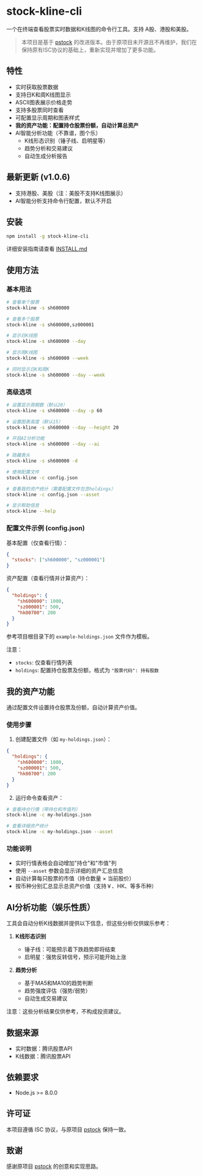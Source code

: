 # stock-kline-cli

一个在终端查看股票实时数据和K线图的命令行工具。支持 A股、港股和美股。

> 本项目是基于 [pstock](https://www.npmjs.com/package/pstock) 的改进版本。由于原项目未开源且不再维护，我们在保持原有ISC协议的基础上，重新实现并增加了更多功能。

## 特性

- 实时获取股票数据
- 支持日K和周K线图显示
- ASCII图表展示价格走势
- 支持多股票同时查看
- 可配置显示周期和图表样式
- **我的资产功能：配置持仓股票份额，自动计算总资产**
- AI智能分析功能（不靠谱，图个乐）
  - K线形态识别（锤子线、启明星等）
  - 趋势分析和交易建议
  - 自动生成分析报告

## 最新更新 (v1.0.6)

- 支持港股、美股（注：美股不支持K线图展示）
- AI智能分析支持命令行配置，默认不开启

## 安装

```bash
npm install -g stock-kline-cli
```

详细安装指南请查看 [INSTALL.md](INSTALL.md)

## 使用方法

### 基本用法

```bash
# 查看单个股票
stock-kline -s sh600000

# 查看多个股票
stock-kline -s sh600000,sz000001

# 显示日K线图
stock-kline -s sh600000 --day

# 显示周K线图
stock-kline -s sh600000 --week

# 同时显示日K和周K
stock-kline -s sh600000 --day --week
```

### 高级选项

```bash
# 设置显示周期数（默认20）
stock-kline -s sh600000 --day -p 60

# 设置图表高度（默认15）
stock-kline -s sh600000 --day --height 20

# 开启AI分析功能
stock-kline -s sh600000 --day --ai

# 隐藏表头
stock-kline -s sh600000 -d

# 使用配置文件
stock-kline -c config.json

# 查看我的资产统计（需要配置文件包含holdings）
stock-kline -c config.json --asset

# 显示帮助信息
stock-kline --help
```

### 配置文件示例 (config.json)

基本配置（仅查看行情）：
```json
{
  "stocks": ["sh600000", "sz000001"]
}
```

资产配置（查看行情并计算资产）：
```json
{
  "holdings": {
    "sh600000": 1000,
    "sz000001": 500,
    "hk00700": 200
  }
}
```

参考项目根目录下的 `example-holdings.json` 文件作为模板。

注意：
- `stocks`: 仅查看行情列表
- `holdings`: 配置持仓股票及份额，格式为 `"股票代码": 持有股数`

## 我的资产功能

通过配置文件设置持仓股票及份额，自动计算资产价值。

### 使用步骤

1. 创建配置文件（如 `my-holdings.json`）：

```json
{
  "holdings": {
    "sh600000": 1000,
    "sz000001": 500,
    "hk00700": 200
  }
}
```

2. 运行命令查看资产：

```bash
# 查看持仓行情（带持仓和市值列）
stock-kline -c my-holdings.json

# 查看详细资产统计
stock-kline -c my-holdings.json --asset
```

### 功能说明

- 实时行情表格会自动增加"持仓"和"市值"列
- 使用 `--asset` 参数会显示详细的资产汇总信息
- 自动计算每只股票的市值（持仓数量 × 当前股价）
- 按币种分别汇总显示总资产价值（支持￥、HK$、$等多币种）

## AI分析功能（娱乐性质）

工具会自动分析K线数据并提供以下信息，但这些分析仅供娱乐参考：

1. **K线形态识别**
   - 锤子线：可能预示着下跌趋势即将结束
   - 启明星：强势反转信号，预示可能开始上涨

2. **趋势分析**
   - 基于MA5和MA10的趋势判断
   - 趋势强度评估（强势/弱势）
   - 自动生成交易建议

注意：这些分析结果仅供参考，不构成投资建议。

## 数据来源

- 实时数据：腾讯股票API
- K线数据：腾讯股票API

## 依赖要求

- Node.js >= 8.0.0

## 许可证

本项目遵循 ISC 协议，与原项目 [pstock](https://www.npmjs.com/package/pstock) 保持一致。

## 致谢

感谢原项目 [pstock](https://www.npmjs.com/package/pstock) 的创意和实现思路。